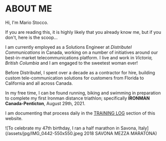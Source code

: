 # ABOUT ME
Hi, I'm Mario Stocco.

If you are reading this, it is highly likely that you already know me, but if you don't, 
here is the scoop...

I am currently employed as a Solutions Engineer at _Distributel Communications_
in Canada, working on a number of initiatives around our
best-in-market telecommunications platform.  I live and work in
_Victoria, British Columbia_ and I am engaged to the sweetest
woman ever!

Before Distributel, I spent over a decade as a contractor for hire,
building custom tele-<wbr />communication solutions for customers from
Florida to California and all across Canada.

In my free time, I can be found running, biking and swimming in preparation to complete my first Ironman distance triathlon; 
specifically **IRONMAN Canada-Penticton**, August 29th, 2021.

I am documenting that process daily in the [TRAINING LOG](/traininglog/) section of this website.

<!-- ![Haleakalā, Maui](/assets/jpg/IMG_2467-976x550.jpg 10,023ft above the Pacific) -->
![To celebrate my 47th birthday, I ran a half marathon in Savona, Italy](/assets/jpg/IMG_0442-550x550.jpeg 2018 SAVONA MEZZA MARATONA)

